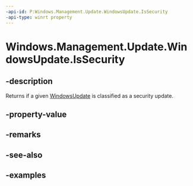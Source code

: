 ```yaml
---
-api-id: P:Windows.Management.Update.WindowsUpdate.IsSecurity
-api-type: winrt property
---
```


# Windows.Management.Update.WindowsUpdate.IsSecurity

<!--
public bool IsSecurity { get; }
-->


## -description
Returns if a given [WindowsUpdate](./windowsupdate.md) is classified as a security update.

## -property-value

## -remarks

## -see-also

## -examples


